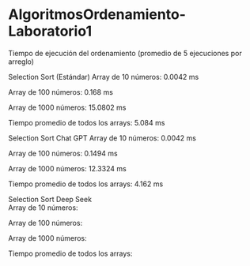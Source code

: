 # AlgoritmosOrdenamiento-Laboratorio1

Tiempo de ejecución del ordenamiento (promedio de 5 ejecuciones por arreglo)

Selection Sort (Estándar)
Array de 10 números: 0.0042 ms

Array de 100 números: 0.168 ms

Array de 1000 números: 15.0802 ms


Tiempo promedio de todos los arrays: 5.084 ms


Selection Sort Chat GPT
Array de 10 números: 0.0042 ms

Array de 100 números: 0.1494 ms

Array de 1000 números: 12.3324 ms


Tiempo promedio de todos los arrays: 4.162 ms


Selection Sort  Deep Seek  
Array de 10 números:

Array de 100 números:

Array de 1000 números:


Tiempo promedio de todos los arrays:
